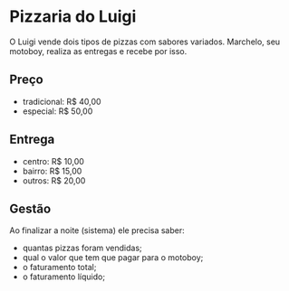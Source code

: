 # Pizzaria do Luigi
O Luigi vende dois tipos de pizzas com sabores variados. Marchelo, seu motoboy, realiza as entregas e recebe por isso.

## Preço
- tradicional: R$ 40,00
- especial: R$ 50,00

## Entrega
- centro: R$ 10,00
- bairro: R$ 15,00
- outros: R$ 20,00

## Gestão
Ao finalizar a noite (sistema) ele precisa saber:
- quantas pizzas foram vendidas;
- qual o valor que tem que pagar para o motoboy;
- o faturamento total;
- o faturamento líquido;
